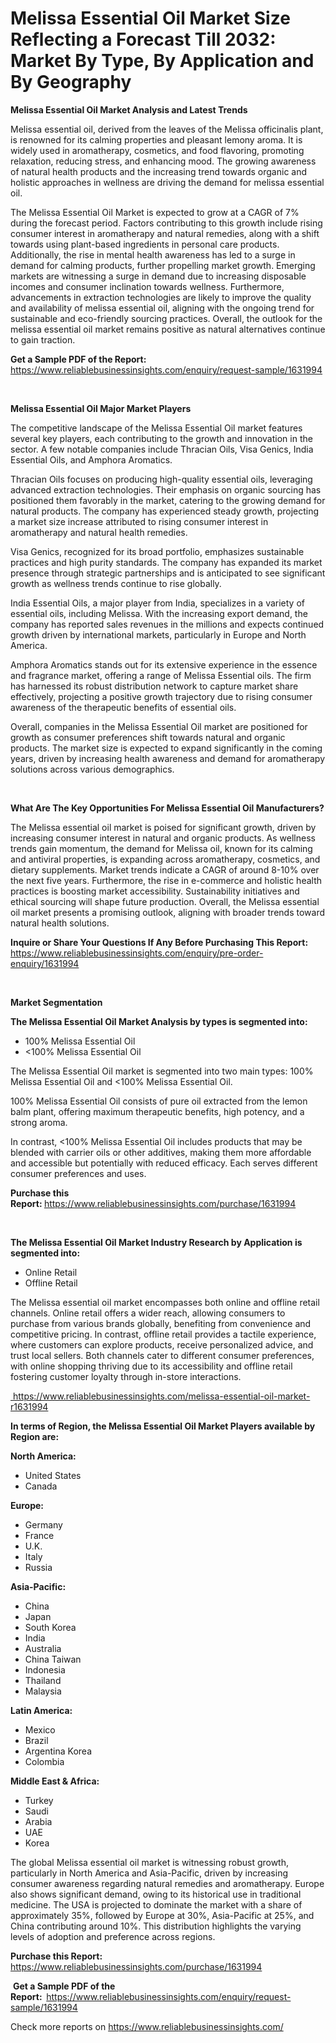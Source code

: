 <p><h1>Melissa Essential Oil Market Size Reflecting a Forecast Till 2032: Market By Type, By Application and By Geography</h1></p><p><strong>Melissa Essential Oil Market Analysis and Latest Trends</strong></p>
<p><p>Melissa essential oil, derived from the leaves of the Melissa officinalis plant, is renowned for its calming properties and pleasant lemony aroma. It is widely used in aromatherapy, cosmetics, and food flavoring, promoting relaxation, reducing stress, and enhancing mood. The growing awareness of natural health products and the increasing trend towards organic and holistic approaches in wellness are driving the demand for melissa essential oil.</p><p>The Melissa Essential Oil Market is expected to grow at a CAGR of 7% during the forecast period. Factors contributing to this growth include rising consumer interest in aromatherapy and natural remedies, along with a shift towards using plant-based ingredients in personal care products. Additionally, the rise in mental health awareness has led to a surge in demand for calming products, further propelling market growth. Emerging markets are witnessing a surge in demand due to increasing disposable incomes and consumer inclination towards wellness. Furthermore, advancements in extraction technologies are likely to improve the quality and availability of melissa essential oil, aligning with the ongoing trend for sustainable and eco-friendly sourcing practices. Overall, the outlook for the melissa essential oil market remains positive as natural alternatives continue to gain traction.</p></p>
<p><strong>Get a Sample PDF of the Report:&nbsp;</strong> <a href="https://www.reliablebusinessinsights.com/enquiry/request-sample/1631994?utm_campaign=3083&utm_medium=2&utm_source=Github&utm_content=ia&utm_term=02042025&utm_id=melissa-essential-oil">https://www.reliablebusinessinsights.com/enquiry/request-sample/1631994</a></p>
<p>&nbsp;</p>
<p><strong>Melissa Essential Oil Major Market Players</strong></p>
<p><p>The competitive landscape of the Melissa Essential Oil market features several key players, each contributing to the growth and innovation in the sector. A few notable companies include Thracian Oils, Visa Genics, India Essential Oils, and Amphora Aromatics.</p><p>Thracian Oils focuses on producing high-quality essential oils, leveraging advanced extraction technologies. Their emphasis on organic sourcing has positioned them favorably in the market, catering to the growing demand for natural products. The company has experienced steady growth, projecting a market size increase attributed to rising consumer interest in aromatherapy and natural health remedies.</p><p>Visa Genics, recognized for its broad portfolio, emphasizes sustainable practices and high purity standards. The company has expanded its market presence through strategic partnerships and is anticipated to see significant growth as wellness trends continue to rise globally.</p><p>India Essential Oils, a major player from India, specializes in a variety of essential oils, including Melissa. With the increasing export demand, the company has reported sales revenues in the millions and expects continued growth driven by international markets, particularly in Europe and North America.</p><p>Amphora Aromatics stands out for its extensive experience in the essence and fragrance market, offering a range of Melissa Essential oils. The firm has harnessed its robust distribution network to capture market share effectively, projecting a positive growth trajectory due to rising consumer awareness of the therapeutic benefits of essential oils.</p><p>Overall, companies in the Melissa Essential Oil market are positioned for growth as consumer preferences shift towards natural and organic products. The market size is expected to expand significantly in the coming years, driven by increasing health awareness and demand for aromatherapy solutions across various demographics.</p></p>
<p>&nbsp;</p>
<p><strong>What Are The Key Opportunities For Melissa Essential Oil Manufacturers?</strong></p>
<p><p>The Melissa essential oil market is poised for significant growth, driven by increasing consumer interest in natural and organic products. As wellness trends gain momentum, the demand for Melissa oil, known for its calming and antiviral properties, is expanding across aromatherapy, cosmetics, and dietary supplements. Market trends indicate a CAGR of around 8-10% over the next five years. Furthermore, the rise in e-commerce and holistic health practices is boosting market accessibility. Sustainability initiatives and ethical sourcing will shape future production. Overall, the Melissa essential oil market presents a promising outlook, aligning with broader trends toward natural health solutions.</p></p>
<p><strong>Inquire or Share Your Questions If Any Before Purchasing This Report:</strong> <a href="https://www.reliablebusinessinsights.com/enquiry/pre-order-enquiry/1631994?utm_campaign=3083&utm_medium=2&utm_source=Github&utm_content=ia&utm_term=02042025&utm_id=melissa-essential-oil">https://www.reliablebusinessinsights.com/enquiry/pre-order-enquiry/1631994</a></p>
<p>&nbsp;</p>
<p><strong>Market Segmentation</strong></p>
<p><strong>The Melissa Essential Oil Market Analysis by types is segmented into:</strong></p>
<p><ul><li>100% Melissa Essential Oil</li><li><100% Melissa Essential Oil</li></ul></p>
<p><p>The Melissa Essential Oil market is segmented into two main types: 100% Melissa Essential Oil and <100% Melissa Essential Oil. </p><p>100% Melissa Essential Oil consists of pure oil extracted from the lemon balm plant, offering maximum therapeutic benefits, high potency, and a strong aroma. </p><p>In contrast, <100% Melissa Essential Oil includes products that may be blended with carrier oils or other additives, making them more affordable and accessible but potentially with reduced efficacy. Each serves different consumer preferences and uses.</p></p>
<p><strong>Purchase this Report:&nbsp;</strong><a href="https://www.reliablebusinessinsights.com/purchase/1631994?utm_campaign=3083&utm_medium=2&utm_source=Github&utm_content=ia&utm_term=02042025&utm_id=melissa-essential-oil">https://www.reliablebusinessinsights.com/purchase/1631994</a></p>
<p>&nbsp;</p>
<p><strong>The Melissa Essential Oil Market Industry Research by Application is segmented into:</strong></p>
<p><ul><li>Online Retail</li><li>Offline Retail</li></ul></p>
<p><p>The Melissa essential oil market encompasses both online and offline retail channels. Online retail offers a wider reach, allowing consumers to purchase from various brands globally, benefiting from convenience and competitive pricing. In contrast, offline retail provides a tactile experience, where customers can explore products, receive personalized advice, and trust local sellers. Both channels cater to different consumer preferences, with online shopping thriving due to its accessibility and offline retail fostering customer loyalty through in-store interactions.</p></p>
<p><a href="https://www.reliablebusinessinsights.com/melissa-essential-oil-market-r1631994?utm_campaign=3083&utm_medium=2&utm_source=Github&utm_content=ia&utm_term=02042025&utm_id=melissa-essential-oil">&nbsp;https://www.reliablebusinessinsights.com/melissa-essential-oil-market-r1631994</a></p>
<p><strong>In terms of Region, the Melissa Essential Oil Market Players available by Region are:</strong></p>
<p>
    <p> <strong> North America: </strong>
        <ul>
            <li>United States</li>
            <li>Canada</li>
        </ul>
        </p> 
    <p> <strong> Europe: </strong>
        <ul>
            <li>Germany</li>
            <li>France</li>
            <li>U.K.</li>
            <li>Italy</li>
            <li>Russia</li>
        </ul>
        </p> 
    <p> <strong> Asia-Pacific: </strong>
        <ul>
            <li>China</li>
            <li>Japan</li>
            <li>South Korea</li>
            <li>India</li>
            <li>Australia</li>
            <li>China Taiwan</li>
            <li>Indonesia</li>
            <li>Thailand</li>
            <li>Malaysia</li>
        </ul>
        </p> 
    <p> <strong> Latin America: </strong>
        <ul>
            <li>Mexico</li>
            <li>Brazil</li>
            <li>Argentina Korea</li>
            <li>Colombia</li>
        </ul>
        </p> 
    <p> <strong> Middle East & Africa: </strong>
        <ul>
            <li>Turkey</li>
            <li>Saudi</li>
            <li>Arabia</li>
            <li>UAE</li>
            <li>Korea</li>
        </ul>
    </p>
    </p>
<p><p>The global Melissa essential oil market is witnessing robust growth, particularly in North America and Asia-Pacific, driven by increasing consumer awareness regarding natural remedies and aromatherapy. Europe also shows significant demand, owing to its historical use in traditional medicine. The USA is projected to dominate the market with a share of approximately 35%, followed by Europe at 30%, Asia-Pacific at 25%, and China contributing around 10%. This distribution highlights the varying levels of adoption and preference across regions.</p></p>
<p><strong>Purchase this Report: </strong><a href="https://www.reliablebusinessinsights.com/purchase/1631994?utm_campaign=3083&utm_medium=2&utm_source=Github&utm_content=ia&utm_term=02042025&utm_id=melissa-essential-oil">https://www.reliablebusinessinsights.com/purchase/1631994</a></p>
<p>&nbsp;<strong>Get a Sample PDF of the Report:&nbsp;&nbsp;</strong><a href="https://www.reliablebusinessinsights.com/enquiry/request-sample/1631994?utm_campaign=3083&utm_medium=2&utm_source=Github&utm_content=ia&utm_term=02042025&utm_id=melissa-essential-oil">https://www.reliablebusinessinsights.com/enquiry/request-sample/1631994</a></p>
<p><strong></strong></p>
<p>Check more reports on <a href="https://www.reliablebusinessinsights.com/?utm_campaign=3083&utm_medium=2&utm_source=Github&utm_content=ia&utm_term=02042025&utm_id=melissa-essential-oil">https://www.reliablebusinessinsights.com/</a></p>